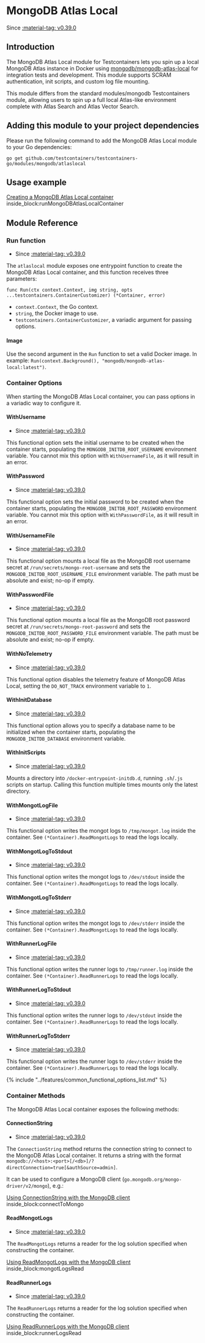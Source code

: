 # MongoDB Atlas Local

Since <a href="https://github.com/testcontainers/testcontainers-go/releases/tag/v0.39.0"><span class="tc-version">:material-tag: v0.39.0</span></a>

## Introduction

The MongoDB Atlas Local module for Testcontainers lets you spin up a local MongoDB Atlas instance in Docker using
[mongodb/mongodb-atlas-local](https://hub.docker.com/r/mongodb/mongodb-atlas-local) for integration tests and
development. This module supports SCRAM authentication, init scripts, and custom log file mounting.

This module differs from the standard modules/mongodb Testcontainers module, allowing users to spin up a full local
Atlas-like environment complete with Atlas Search and Atlas Vector Search.

## Adding this module to your project dependencies

Please run the following command to add the MongoDB Atlas Local module to your Go dependencies:

```
go get github.com/testcontainers/testcontainers-go/modules/mongodb/atlaslocal
```

## Usage example

<!--codeinclude-->
[Creating a MongoDB Atlas Local container](../../modules/mongodb/atlaslocal/examples_test.go) inside_block:runMongoDBAtlasLocalContainer
<!--/codeinclude-->

## Module Reference

### Run function

- Since <a href="https://github.com/testcontainers/testcontainers-go/releases/tag/v0.39.0"><span class="tc-version">:material-tag: v0.39.0</span></a>

The `atlaslocal` module exposes one entrypoint function to create the MongoDB Atlas Local container, and this
function receives three parameters:

```golang
func Run(ctx context.Context, img string, opts ...testcontainers.ContainerCustomizer) (*Container, error)
```

- `context.Context`, the Go context.
- `string`, the Docker image to use.
- `testcontainers.ContainerCustomizer`, a variadic argument for passing options.

#### Image

Use the second argument in the `Run` function to set a valid Docker image.
In example: `Run(context.Background(), "mongodb/mongodb-atlas-local:latest")`.

### Container Options

When starting the MongoDB Atlas Local container, you can pass options in a variadic way to configure it.

#### WithUsername

- Since <a href="https://github.com/testcontainers/testcontainers-go/releases/tag/v0.39.0"><span class="tc-version">:material-tag: v0.39.0</span></a>

This functional option sets the initial username to be created when the container starts, populating the
`MONGODB_INITDB_ROOT_USERNAME` environment variable. You cannot mix this option with `WithUsernameFile`, as it will
result in an error.

#### WithPassword

- Since <a href="https://github.com/testcontainers/testcontainers-go/releases/tag/v0.39.0"><span class="tc-version">:material-tag: v0.39.0</span></a>

This functional option sets the initial password to be created when the container starts, populating the
`MONGODB_INITDB_ROOT_PASSWORD` environment variable. You cannot mix this option with `WithPasswordFile`, as it will
result in an error.

#### WithUsernameFile

- Since <a href="https://github.com/testcontainers/testcontainers-go/releases/tag/v0.39.0"><span class="tc-version">:material-tag: v0.39.0</span></a>

This functional option mounts a local file as the MongoDB root username secret at `/run/secrets/mongo-root-username`
and sets the `MONGODB_INITDB_ROOT_USERNAME_FILE` environment variable. The path must be absolute and exist; no-op if
empty.

#### WithPasswordFile

- Since <a href="https://github.com/testcontainers/testcontainers-go/releases/tag/v0.39.0"><span class="tc-version">:material-tag: v0.39.0</span></a>

This functional option mounts a local file as the MongoDB root password secret at `/run/secrets/mongo-root-password` and
sets the `MONGODB_INITDB_ROOT_PASSWORD_FILE` environment variable. The path must be absolute and exist; no-op if empty.

#### WithNoTelemetry

- Since <a href="https://github.com/testcontainers/testcontainers-go/releases/tag/v0.39.0"><span class="tc-version">:material-tag: v0.39.0</span></a>

This functional option disables the telemetry feature of MongoDB Atlas Local, setting the `DO_NOT_TRACK` environment
variable to `1`.

#### WithInitDatabase

- Since <a href="https://github.com/testcontainers/testcontainers-go/releases/tag/v0.39.0"><span class="tc-version">:material-tag: v0.39.0</span></a>

This functional option allows you to specify a database name to be initialized when the container starts, populating
the `MONGODB_INITDB_DATABASE` environment variable.

#### WithInitScripts

- Since <a href="https://github.com/testcontainers/testcontainers-go/releases/tag/v0.39.0"><span class="tc-version">:material-tag: v0.39.0</span></a>

Mounts a directory into `/docker-entrypoint-initdb.d`, running `.sh`/`.js` scripts on startup. Calling this function
multiple times mounts only the latest directory.

#### WithMongotLogFile

- Since <a href="https://github.com/testcontainers/testcontainers-go/releases/tag/v0.39.0"><span class="tc-version">:material-tag: v0.39.0</span></a>

This functional option writes the mongot logs to `/tmp/mongot.log` inside the container. See
`(*Container).ReadMongotLogs` to read the logs locally.

#### WithMongotLogToStdout

- Since <a href="https://github.com/testcontainers/testcontainers-go/releases/tag/v0.39.0"><span class="tc-version">:material-tag: v0.39.0</span></a>

This functional option writes the mongot logs to `/dev/stdout` inside the container. See
`(*Container).ReadMongotLogs` to read the logs locally.

#### WithMongotLogToStderr

- Since <a href="https://github.com/testcontainers/testcontainers-go/releases/tag/v0.39.0"><span class="tc-version">:material-tag: v0.39.0</span></a>

This functional option writes the mongot logs to `/dev/stderr` inside the container. See
`(*Container).ReadMongotLogs` to read the logs locally.

#### WithRunnerLogFile

- Since <a href="https://github.com/testcontainers/testcontainers-go/releases/tag/v0.39.0"><span class="tc-version">:material-tag: v0.39.0</span></a>

This functional option writes the runner logs to `/tmp/runner.log` inside the container. See
`(*Container).ReadRunnerLogs` to read the logs locally.

#### WithRunnerLogToStdout

- Since <a href="https://github.com/testcontainers/testcontainers-go/releases/tag/v0.39.0"><span class="tc-version">:material-tag: v0.39.0</span></a>

This functional option writes the runner logs to `/dev/stdout` inside the container. See
`(*Container).ReadRunnerLogs` to read the logs locally.

#### WithRunnerLogToStderr

- Since <a href="https://github.com/testcontainers/testcontainers-go/releases/tag/v0.39.0"><span class="tc-version">:material-tag: v0.39.0</span></a>

This functional option writes the runner logs to `/dev/stderr` inside the container. See
`(*Container).ReadRunnerLogs` to read the logs locally.

{% include "../features/common_functional_options_list.md" %}

### Container Methods

The MongoDB Atlas Local container exposes the following methods:


#### ConnectionString

- Since <a href="https://github.com/testcontainers/testcontainers-go/releases/tag/v0.39.0"><span class="tc-version">:material-tag: v0.39.0</span></a>

The `ConnectionString` method returns the connection string to connect to the MongoDB Atlas Local container.
It returns a string with the format `mongodb://<host>:<port>[/<db>]/?directConnection=true[&authSource=admin]`.

It can be used to configure a MongoDB client (`go.mongodb.org/mongo-driver/v2/mongo`), e.g.:

<!--codeinclude-->
[Using ConnectionString with the MongoDB client](../../modules/mongodb/atlaslocal/examples_test.go) inside_block:connectToMongo
<!--/codeinclude-->

#### ReadMongotLogs

- Since <a href="https://github.com/testcontainers/testcontainers-go/releases/tag/v0.39.0"><span class="tc-version">:material-tag: v0.39.0</span></a>

The `ReadMongotLogs` returns a reader for the log solution specified when constructing the container.


<!--codeinclude-->
[Using ReadMongotLogs with the MongoDB client](../../modules/mongodb/atlaslocal/examples_test.go) inside_block:mongotLogsRead
<!--/codeinclude-->

#### ReadRunnerLogs

- Since <a href="https://github.com/testcontainers/testcontainers-go/releases/tag/v0.39.0"><span class="tc-version">:material-tag: v0.39.0</span></a>

The `ReadRunnerLogs` returns a reader for the log solution specified when constructing the container.


<!--codeinclude-->
[Using ReadRunnerLogs with the MongoDB client](../../modules/mongodb/atlaslocal/examples_test.go) inside_block:runnerLogsRead
<!--/codeinclude-->
